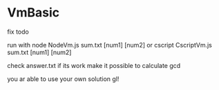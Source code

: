 # VmBasic

fix todo 

run with
node NodeVm.js sum.txt [num1] [num2]
or
cscript CscriptVm.js sum.txt [num1] [num2]

check answer.txt 
if its work
make it possible to calculate gcd

you ar able to use your own solution
gl!